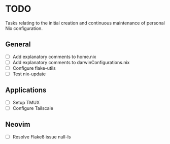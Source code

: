 # TODO

Tasks relating to the initial creation and continuous maintenance of personal Nix configuration.

## General

- [ ] Add explanatory comments to home.nix
- [ ] Add explanatory comments to darwinConfigurations.nix
- [ ] Configure flake-utils 
- [ ] Test nix-update

## Applications

- [ ] Setup TMUX
- [ ] Configure Tailscale

## Neovim

- [ ] Resolve Flake8 issue null-ls
 
